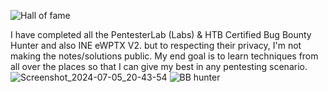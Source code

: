 ![Hall of fame](https://github.com/adipsharif/Web-security-academy-writeups/assets/170817706/063f5ab2-0344-434e-a3f6-4201d249550f)

I have completed all the PentesterLab (Labs) & HTB Certified Bug Bounty Hunter and also INE eWPTX V2. but to respecting their privacy, I'm not making the notes/solutions public.
My end goal is to learn techniques from all over the places so that I can give my best in any pentesting scenario.
![Screenshot_2024-07-05_20-43-54](https://github.com/adipsharif/Web-security-academy-writeups/assets/170817706/579c1ad3-d8c9-4169-b2f1-521a0b2089da)
![BB hunter](https://github.com/adipsharif/Web-security-academy-writeups/assets/170817706/678d18f3-0421-49e7-8e43-f6f3f8286448)
